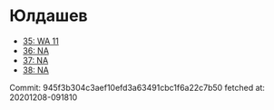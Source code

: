 # Юлдашев
- [35: WA 11](35.md)
- [36: NA](36.md)
- [37: NA](37.md)
- [38: NA](38.md)

Commit: 945f3b304c3aef10efd3a63491cbc1f6a22c7b50
 fetched at: 20201208-091810
